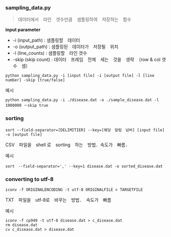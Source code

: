 ### sampling_data.py

> 데이터에서　라인　갯수만큼　샘플링하여　저장하는　함수

**input parameter**

* -i  (input_path) : 샘플링할　데이터　
* -o (output_path) : 샘플링된　데이터가　저장될　위치
* -l  (line_counts) :  샘플링할　라인 갯수　
* -skip (skip count) : 데이터　프레임　전체　세는　것을　생략　（row & col 갯수　셈）

````shell
python sampling_data.py -i [input file] -i [output file] -l [line number] -skip [true/false]
````

예시

```shell
python sampling_data.py -i ./disease.dat -o ./sample_disease.dat -l 1000000 －skip true
```

### sorting

``` shell
sort --field-separator=[DELIMITIER] --key=[해당　칼럼　넘버] [input file] -o [output file]
```

CSV　파일을　shell 로　sorting　하는　방법．속도가　빠름．

예시

````shell
sort　--field-separator=',' --key=1 disease.dat -o sorted_disease.dat 
````

###  converting to utf-8

````shell
iconv -f ORIGINALENCODING -t utf-8 ORIGINALFILE > TARGETFILE
````

TXT　파일을　utf-8로　바꾸는　방법．　속도가　빠름

예시

````shell
iconv -f cp949 -t utf-8 disease.dat > c_disease.dat
rm disease.dat 
cv c_disease.dat > disease.dat
````

